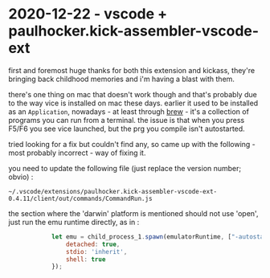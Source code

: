 # 2020-12-22 - vscode + paulhocker.kick-assembler-vscode-ext

first and foremost huge thanks for both this extension and kickass, they're bringing back childhood memories and i'm having a blast with them.

there's one thing on mac that doesn't work though and that's probably due to the way vice is installed on mac these days. earlier it used to be installed as an `Application`, nowadays - at least through [brew](https://brew.sh/) - it's a  collection of programs you can run from a terminal. the issue is that when you press F5/F6 you see vice launched, but the prg you compile isn't autostarted.

tried looking for a fix but couldn't find any, so came up with the following - most probably incorrect - way of fixing it.

you need to update the following file (just replace the version number; obvio) :

`~/.vscode/extensions/paulhocker.kick-assembler-vscode-ext-0.4.11/client/out/commands/CommandRun.js`

the section where the 'darwin' platform is mentioned should not use 'open', just run the emu runtime directly, as in :

```js
            let emu = child_process_1.spawn(emulatorRuntime, ["-autostartprgmode", "1", "-autostart", program, ...emulatorOptions], {
                detached: true,
                stdio: 'inherit',
                shell: true
            });
```